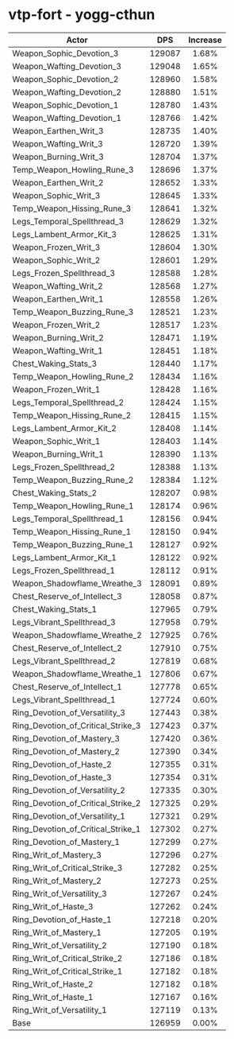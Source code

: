 # vtp-fort - yogg-cthun
| Actor | DPS | Increase |
|---|:---:|:---:|
|Weapon_Sophic_Devotion_3|129087|1.68%|
|Weapon_Wafting_Devotion_3|129048|1.65%|
|Weapon_Sophic_Devotion_2|128960|1.58%|
|Weapon_Wafting_Devotion_2|128880|1.51%|
|Weapon_Sophic_Devotion_1|128780|1.43%|
|Weapon_Wafting_Devotion_1|128766|1.42%|
|Weapon_Earthen_Writ_3|128735|1.40%|
|Weapon_Wafting_Writ_3|128720|1.39%|
|Weapon_Burning_Writ_3|128704|1.37%|
|Temp_Weapon_Howling_Rune_3|128696|1.37%|
|Weapon_Earthen_Writ_2|128652|1.33%|
|Weapon_Sophic_Writ_3|128645|1.33%|
|Temp_Weapon_Hissing_Rune_3|128641|1.32%|
|Legs_Temporal_Spellthread_3|128629|1.32%|
|Legs_Lambent_Armor_Kit_3|128625|1.31%|
|Weapon_Frozen_Writ_3|128604|1.30%|
|Weapon_Sophic_Writ_2|128601|1.29%|
|Legs_Frozen_Spellthread_3|128588|1.28%|
|Weapon_Wafting_Writ_2|128568|1.27%|
|Weapon_Earthen_Writ_1|128558|1.26%|
|Temp_Weapon_Buzzing_Rune_3|128521|1.23%|
|Weapon_Frozen_Writ_2|128517|1.23%|
|Weapon_Burning_Writ_2|128471|1.19%|
|Weapon_Wafting_Writ_1|128451|1.18%|
|Chest_Waking_Stats_3|128440|1.17%|
|Temp_Weapon_Howling_Rune_2|128434|1.16%|
|Weapon_Frozen_Writ_1|128428|1.16%|
|Legs_Temporal_Spellthread_2|128424|1.15%|
|Temp_Weapon_Hissing_Rune_2|128415|1.15%|
|Legs_Lambent_Armor_Kit_2|128408|1.14%|
|Weapon_Sophic_Writ_1|128403|1.14%|
|Weapon_Burning_Writ_1|128390|1.13%|
|Legs_Frozen_Spellthread_2|128388|1.13%|
|Temp_Weapon_Buzzing_Rune_2|128384|1.12%|
|Chest_Waking_Stats_2|128207|0.98%|
|Temp_Weapon_Howling_Rune_1|128174|0.96%|
|Legs_Temporal_Spellthread_1|128156|0.94%|
|Temp_Weapon_Hissing_Rune_1|128150|0.94%|
|Temp_Weapon_Buzzing_Rune_1|128127|0.92%|
|Legs_Lambent_Armor_Kit_1|128122|0.92%|
|Legs_Frozen_Spellthread_1|128112|0.91%|
|Weapon_Shadowflame_Wreathe_3|128091|0.89%|
|Chest_Reserve_of_Intellect_3|128058|0.87%|
|Chest_Waking_Stats_1|127965|0.79%|
|Legs_Vibrant_Spellthread_3|127958|0.79%|
|Weapon_Shadowflame_Wreathe_2|127925|0.76%|
|Chest_Reserve_of_Intellect_2|127910|0.75%|
|Legs_Vibrant_Spellthread_2|127819|0.68%|
|Weapon_Shadowflame_Wreathe_1|127806|0.67%|
|Chest_Reserve_of_Intellect_1|127778|0.65%|
|Legs_Vibrant_Spellthread_1|127724|0.60%|
|Ring_Devotion_of_Versatility_3|127443|0.38%|
|Ring_Devotion_of_Critical_Strike_3|127423|0.37%|
|Ring_Devotion_of_Mastery_3|127420|0.36%|
|Ring_Devotion_of_Mastery_2|127390|0.34%|
|Ring_Devotion_of_Haste_2|127355|0.31%|
|Ring_Devotion_of_Haste_3|127354|0.31%|
|Ring_Devotion_of_Versatility_2|127335|0.30%|
|Ring_Devotion_of_Critical_Strike_2|127325|0.29%|
|Ring_Devotion_of_Versatility_1|127321|0.29%|
|Ring_Devotion_of_Critical_Strike_1|127302|0.27%|
|Ring_Devotion_of_Mastery_1|127299|0.27%|
|Ring_Writ_of_Mastery_3|127296|0.27%|
|Ring_Writ_of_Critical_Strike_3|127282|0.25%|
|Ring_Writ_of_Mastery_2|127273|0.25%|
|Ring_Writ_of_Versatility_3|127267|0.24%|
|Ring_Writ_of_Haste_3|127262|0.24%|
|Ring_Devotion_of_Haste_1|127218|0.20%|
|Ring_Writ_of_Mastery_1|127205|0.19%|
|Ring_Writ_of_Versatility_2|127190|0.18%|
|Ring_Writ_of_Critical_Strike_2|127186|0.18%|
|Ring_Writ_of_Critical_Strike_1|127182|0.18%|
|Ring_Writ_of_Haste_2|127182|0.18%|
|Ring_Writ_of_Haste_1|127167|0.16%|
|Ring_Writ_of_Versatility_1|127119|0.13%|
|Base|126959|0.00%|
